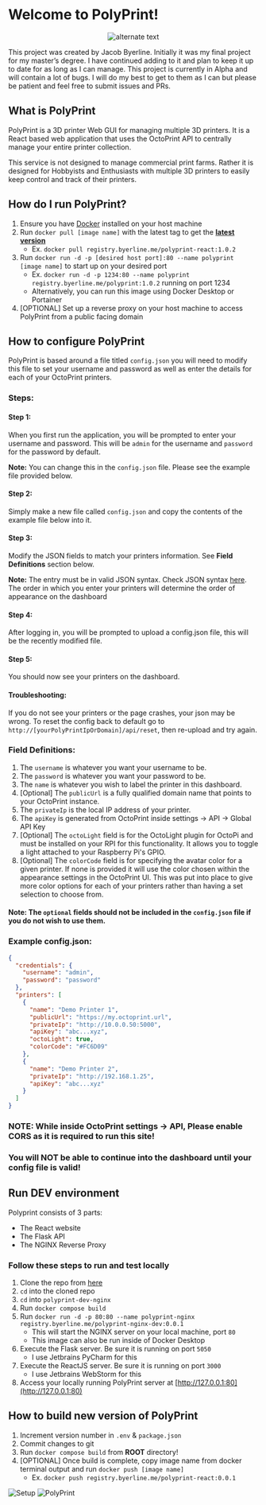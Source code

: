 # Welcome to PolyPrint!

 <p align="center">
    <img src="https://user-images.githubusercontent.com/47374239/150470183-31f4f1fc-9bb5-45f4-ba18-30adfcb87549.png" alt="alternate text">
 </p>

This project was created by Jacob Byerline. Initially it was my final project for my master’s degree. I have continued adding to it and 
plan to keep it up to date for as long as I can manage. This project is currently in Alpha and will contain a lot of bugs. I 
will do my best to get to them as I can but please be patient and feel free to submit issues and PRs. 

## What is PolyPrint

PolyPrint is a 3D printer Web GUI for managing multiple 3D printers. It is a React based web application that uses 
the OctoPrint API to centrally manage your entire printer collection. 

This service is not designed to manage commercial print farms. Rather it is designed for Hobbyists and Enthusiasts with multiple
3D printers to easily keep control and track of their printers.

## How do I run PolyPrint?
1. Ensure you have [Docker]("https://www.docker.com/") installed on your host machine
2. Run `docker pull [image name]` with the latest tag to get the **[latest version]("https://github.com/jbyerline/PolyPrint/tags")**
    - Ex. `docker pull registry.byerline.me/polyprint-react:1.0.2 `
2. Run `docker run -d -p [desired host port]:80 --name polyprint [image name]` to start up on your desired port
   - Ex. `docker run -d -p 1234:80 --name polyprint registry.byerline.me/polyprint:1.0.2` running on port 1234
   - Alternatively, you can run this image using Docker Desktop or Portainer
3. [OPTIONAL] Set up a reverse proxy on your host machine to access PolyPrint from a public facing domain

## How to configure PolyPrint
PolyPrint is based around a file titled `config.json` you will need to modify this file to
set your username and password as well as enter the details for each of your OctoPrint printers. 

### Steps:
#### Step 1:
When you first run the application, you will be prompted to enter your username and password. This will be `admin` for
the username and `password` for the password by default.

**Note:** You can change this in the `config.json` file. Please see the example file provided below. 
#### Step 2:
Simply make a new file called `config.json` and copy the contents of the example file below into it. 
#### Step 3:
Modify the JSON fields to match your printers information. See **Field Definitions** section below. 

**Note:** The entry must be in valid JSON syntax. Check JSON syntax [here]("https://codebeautify.org/jsonviewer"). The order in which you enter your printers will determine the order of
appearance on the dashboard
#### Step 4:
After logging in, you will be prompted to upload a config.json file, this will be the recently modified file.

#### Step 5:
You should now see your printers on the dashboard. 

#### Troubleshooting:
If you do not see your printers or the page crashes, your json may be wrong. To reset the config back to default go to `http://[yourPolyPrintIpOrDomain]/api/reset`, then re-upload and try again. 

### Field Definitions:
1. The `username` is whatever you want your username to be.
2. The `password` is whatever you want your password to be.
3. The `name` is whatever you wish to label the printer in this dashboard.
4. [Optional] The `publicUrl` is a fully qualified domain name that points to your OctoPrint instance.
5. The `privateIp` is the local IP address of your printer.
6. The `apiKey` is generated from OctoPrint inside settings -> API -> Global API Key
7. [Optional] The `octoLight` field is for the OctoLight plugin for
      OctoPi and must be installed on your RPI for this functionality. It allows you
      to toggle a light attached to your Raspberry Pi's GPIO.
8. [Optional] The `colorCode` field is for specifying the avatar color for a given printer. If none 
is provided it will use the color chosen within the appearance settings in the OctoPrint UI. This was
put into place to give more color options for each of your printers rather than having a set selection
to choose from.

#### Note: The `optional` fields should not be included in the `config.json` file if you do not wish to use them.

### Example config.json:
```json
{
  "credentials": {
    "username": "admin",
    "password": "password"
  },
  "printers": [
    {
      "name": "Demo Printer 1",
      "publicUrl": "https://my.octoprint.url",
      "privateIp": "http://10.0.0.50:5000",
      "apiKey": "abc...xyz",
      "octoLight": true,
      "colorCode": "#FC6D09"
    },
    {
      "name": "Demo Printer 2",
      "privateIp": "http://192.168.1.25",
      "apiKey": "abc...xyz"
    }
  ]
}

```

### **NOTE**: While inside OctoPrint settings -> API, Please enable CORS as it is required to run this site!

### You will NOT be able to continue into the dashboard until your config file is valid!

## Run DEV environment
Polyprint consists of 3 parts:
- The React website
- The Flask API
- The NGINX Reverse Proxy

### Follow these steps to run and test locally
1. Clone the repo from [here](https://github.com/jbyerline/PolyPrint/)
2. `cd` into the cloned repo
3. `cd` into `polyprint-dev-nginx`
4. Run `docker compose build`
5. Run `docker run -d -p 80:80 --name polyprint-nginx registry.byerline.me/polyprint-nginx-dev:0.0.1`
    - This will start the NGINX server on your local machine, port `80`
    - This image can also be run inside of Docker Desktop
6. Execute the Flask server. Be sure it is running on port `5050`
    - I use Jetbrains PyCharm for this
7. Execute the ReactJS server. Be sure it is running on port `3000`
    - I use Jetbrains WebStorm for this
8. Access your locally running PolyPrint server at [http://127.0.0.1:80](http://127.0.0.1:80)

## How to build new version of PolyPrint
1. Increment version number in `.env` & `package.json`
2. Commit changes to git
3. Run `docker compose build` from **ROOT** directory!
4. [OPTIONAL] Once build is complete, copy image name from docker terminal output and run `docker push [image name]`
    - Ex. `docker push registry.byerline.me/polyprint-react:0.0.1 `


![Setup](https://user-images.githubusercontent.com/47374239/150470063-744b93d6-9476-486a-b97a-ba32552a2552.png)
![PolyPrint](https://user-images.githubusercontent.com/47374239/150470009-9308ad61-0537-4a2e-8a86-7fadb1275683.png)
